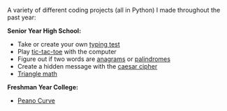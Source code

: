 A variety of different coding projects (all in Python) I made throughout the past year:


**Senior Year High School:**
* Take or create your own [typing test](./highschool/typing_test.py)
* Play [tic-tac-toe](./highschool/tic_tac_toe.py) with the computer
* Figure out if two words are [anagrams](./highschool/anagrams.py) or [palindromes](./highschool/palindrome.py)
* Create a hidden message with the [caesar cipher](./highschool/caesar_cipher.py)
* [Triangle math](./highschool/triangle_math.py)

**Freshman Year College:**
* [Peano Curve](./freshmancollege/peano.py)
